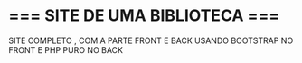 # === SITE DE UMA BIBLIOTECA === 

SITE COMPLETO , COM A PARTE FRONT E BACK 
USANDO BOOTSTRAP NO FRONT E PHP PURO NO BACK 
